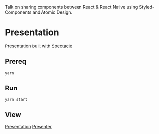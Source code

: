 Talk on sharing components between React & React Native using Styled-Components and Atomic Design.

# Presentation

Presentation built with [Spectacle](https://github.com/FormidableLabs/spectacle)

## Prereq
```yarn```

## Run
```yarn start```

## View
[Presentation](http://localhost:3000/#/0)
[Presenter](http://localhost:3000/#/0?presenter)